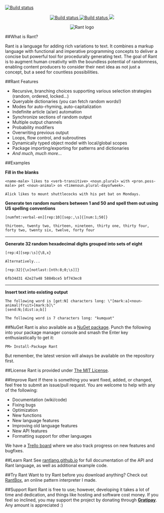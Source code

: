 [![Build status](https://ci.appveyor.com/api/projects/status/2vn0imlns20n739a?svg=true)](https://ci.appveyor.com/project/TheBerkin/rant)

<p align="center">
  <a href="https://ci.appveyor.com/project/TheBerkin/rant/branch/master/artifacts">
    <img src="https://ci.appveyor.com/api/projects/status/2vn0imlns20n739a/branch/master?svg=true&passingText=Master%20Build%20Passing&pendingText=Master%20Build%20Pending&failingText=Master%20Build%20Failing" alt="Build status">
    </img>
  </a>
  <a href="https://ci.appveyor.com/project/TheBerkin/rant/branch/dev/artifacts">
    <img src="https://ci.appveyor.com/api/projects/status/2vn0imlns20n739a/branch/dev?svg=true&passingText=Dev%20Build%20Passing&pendingText=Dev%20Build%20Pending&failingText=Dev%20Build%20Is%20Kill" alt="Build status">
    </img>
  </a>
  <a href="https://gratipay.com/TheBerkin/"><img src="http://img.shields.io/gratipay/TheBerkin.svg"></a>
</p>

<p align="center">
<img src="http://i.imgur.com/EZinvT5.png" alt="Rant logo"></img>
</p>

##What is Rant?

Rant is a language for adding rich variations to text. It combines a markup language with functional and imperative programming concepts to deliver a concise but powerful tool for procedurally generating text. The goal of Rant is to augment human creativity with the boundless potential of randomness, enabling content producers to consider their next idea as not just a concept, but a seed for countless possibilities.

##Rant Features

* Recursive, branching choices supporting various selection strategies (random, ordered, locked...)
* Queryable dictionaries (you can fetch random words!)
* Modes for auto-rhyming, auto-capitalization
* Indefinite article (a/an) automation
* Synchronize sections of random output
* Multiple output channels
* Probability modifiers
* Overwriting previous output
* Loops, flow control, and subroutines
* Dynamically typed object model with local/global scopes
* Package importing/exporting for patterns and dictionaries
* *And much, much more...*

##Examples

**Fill in the blanks**
```
<name-male> likes to <verb-transitive> <noun.plural> with <pron.poss-male> pet <noun-animal> on <timenoun.plural-dayofweek>.
```
```
Alick likes to mount shuttlecocks with his pet bat on Mondays.
```

**Generate ten random numbers between 1 and 50 and spell them out using US spelling conventions**
```
[numfmt:verbal-en][rep:10][sep:,\s]{[num:1;50]}
```
```
thirteen, twenty two, thirteen, nineteen, thirty one, thirty four, forty two, twenty six, twelve, forty four
```

---

**Generate 32 random hexadecimal digits grouped into sets of eight**
```
[rep:4][sep:\s]{\8,x}

Alternatively...

[rep:32]{\x[notlast:[nth:8;0;\s]]}
```
```
6fb34d31 42e27a48 5884bce5 bf743ec8
```

---

**Insert text into existing output**
```
The following word is [get:N] characters long: \"[mark:a]<noun-animal|fruit>[mark:b]\"
[send:N;[dist:a;b]]
```
```
The following word is 7 characters long: "kumquat"
```

##NuGet
Rant is also available as a [NuGet package](https://www.nuget.org/packages/Rant/). Punch the following into your package manager console and smash the Enter key enthusiastically to get it:
```
PM> Install-Package Rant
```

But remember, the latest version will always be available on the repository first.

##License
Rant is provided under [The MIT License](https://github.com/TheBerkin/Rant/blob/master/LICENSE).

##Improve Rant
If there is something you want fixed, added, or changed, feel free to submit an issue/pull request. You are welcome to help with any of the following:
* Documentation (wiki/code)
* Fixing bugs
* Optimization
* New functions
* New language features
* Improving old language features
* New API features
* Formatting support for other languages

We have a [Trello board](https://trello.com/b/NnvgqGha/rant) where we also track progress on new features and bugfixes.

##Learn Rant
See [rantlang.github.io](http://rantlang.github.io) for full documentation of the API and Rant language, as well as additional example code.

##Try Rant
Want to try Rant before you download anything? Check out [RantBox](http://rant.berkin.me/), an online pattern interpreter I made.

##Support Rant
Rant is free to use; however, developing it takes a lot of time and dedication, and things like hosting and software cost money. If you feel so inclined, you may support the project by donating through **[Gratipay](https://gratipay.com/TheBerkin/)**. Any amount is appreciated :)
